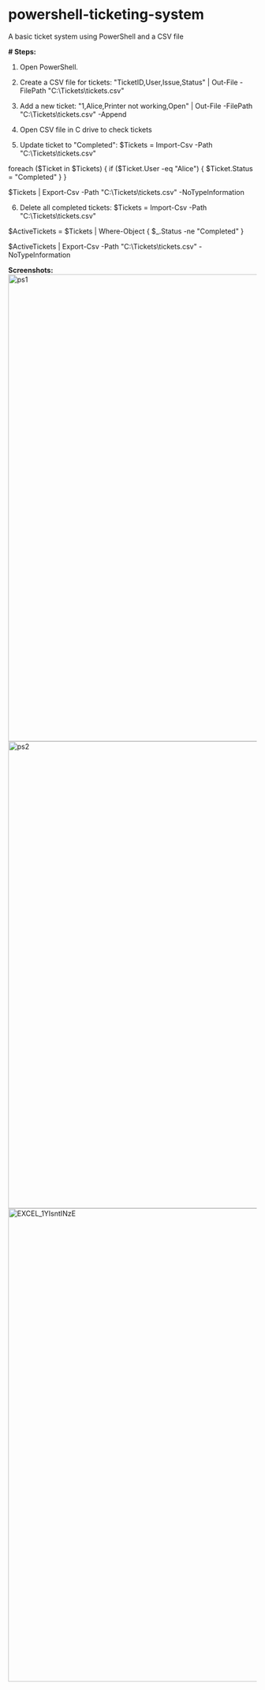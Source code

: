 # powershell-ticketing-system
A basic ticket system using PowerShell and a CSV file

**# Steps:**

1. Open PowerShell.

2. Create a CSV file for tickets:
"TicketID,User,Issue,Status" | Out-File -FilePath "C:\Tickets\tickets.csv"

3. Add a new ticket:
"1,Alice,Printer not working,Open" | Out-File -FilePath "C:\Tickets\tickets.csv" -Append

4. Open CSV file in C drive to check tickets

5. Update ticket to "Completed":
$Tickets = Import-Csv -Path "C:\Tickets\tickets.csv"

foreach ($Ticket in $Tickets) {
    if ($Ticket.User -eq "Alice") {
        $Ticket.Status = "Completed"
    }
}

$Tickets | Export-Csv -Path "C:\Tickets\tickets.csv" -NoTypeInformation

6. Delete all completed tickets:
$Tickets = Import-Csv -Path "C:\Tickets\tickets.csv"

$ActiveTickets = $Tickets | Where-Object { $_.Status -ne "Completed" }

$ActiveTickets | Export-Csv -Path "C:\Tickets\tickets.csv" -NoTypeInformation

**Screenshots:**
<img width="947" alt="ps1" src="https://github.com/user-attachments/assets/c687cf2f-4103-40c8-abeb-94d93ab21a6e" />
<img width="947" alt="ps2" src="https://github.com/user-attachments/assets/4725af47-d73f-4719-b5be-05517cb55aba" />
<img width="960" alt="EXCEL_1YIsntINzE" src="https://github.com/user-attachments/assets/95cafaa5-0d07-4aea-b80a-fb7361ae6811" />

